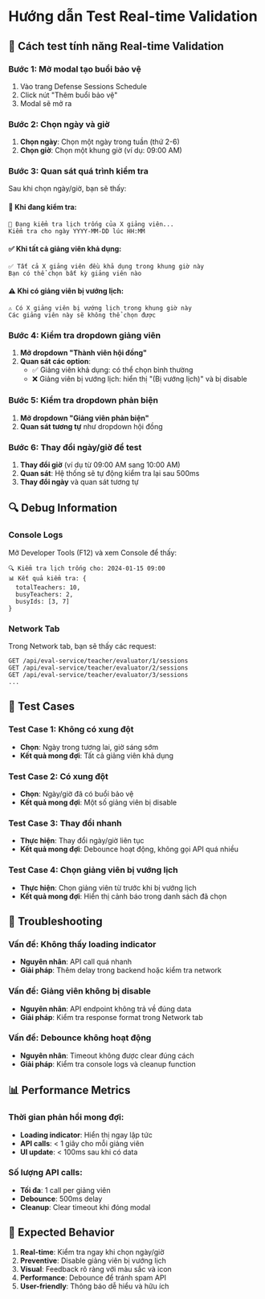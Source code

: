 # Hướng dẫn Test Real-time Validation

## 🧪 Cách test tính năng Real-time Validation

### Bước 1: Mở modal tạo buổi bảo vệ

1. Vào trang Defense Sessions Schedule
2. Click nút "Thêm buổi bảo vệ"
3. Modal sẽ mở ra

### Bước 2: Chọn ngày và giờ

1. **Chọn ngày**: Chọn một ngày trong tuần (thứ 2-6)
2. **Chọn giờ**: Chọn một khung giờ (ví dụ: 09:00 AM)

### Bước 3: Quan sát quá trình kiểm tra

Sau khi chọn ngày/giờ, bạn sẽ thấy:

#### 🔄 Khi đang kiểm tra:

```
🔄 Đang kiểm tra lịch trống của X giảng viên...
Kiểm tra cho ngày YYYY-MM-DD lúc HH:MM
```

#### ✅ Khi tất cả giảng viên khả dụng:

```
✅ Tất cả X giảng viên đều khả dụng trong khung giờ này
Bạn có thể chọn bất kỳ giảng viên nào
```

#### ⚠️ Khi có giảng viên bị vướng lịch:

```
⚠️ Có X giảng viên bị vướng lịch trong khung giờ này
Các giảng viên này sẽ không thể chọn được
```

### Bước 4: Kiểm tra dropdown giảng viên

1. **Mở dropdown "Thành viên hội đồng"**
2. **Quan sát các option**:
   - ✅ Giảng viên khả dụng: có thể chọn bình thường
   - ❌ Giảng viên bị vướng lịch: hiển thị "(Bị vướng lịch)" và bị disable

### Bước 5: Kiểm tra dropdown phản biện

1. **Mở dropdown "Giảng viên phản biện"**
2. **Quan sát tương tự** như dropdown hội đồng

### Bước 6: Thay đổi ngày/giờ để test

1. **Thay đổi giờ** (ví dụ từ 09:00 AM sang 10:00 AM)
2. **Quan sát**: Hệ thống sẽ tự động kiểm tra lại sau 500ms
3. **Thay đổi ngày** và quan sát tương tự

## 🔍 Debug Information

### Console Logs

Mở Developer Tools (F12) và xem Console để thấy:

```
🔍 Kiểm tra lịch trống cho: 2024-01-15 09:00
📊 Kết quả kiểm tra: {
  totalTeachers: 10,
  busyTeachers: 2,
  busyIds: [3, 7]
}
```

### Network Tab

Trong Network tab, bạn sẽ thấy các request:

```
GET /api/eval-service/teacher/evaluator/1/sessions
GET /api/eval-service/teacher/evaluator/2/sessions
GET /api/eval-service/teacher/evaluator/3/sessions
...
```

## 🎯 Test Cases

### Test Case 1: Không có xung đột

- **Chọn**: Ngày trong tương lai, giờ sáng sớm
- **Kết quả mong đợi**: Tất cả giảng viên khả dụng

### Test Case 2: Có xung đột

- **Chọn**: Ngày/giờ đã có buổi bảo vệ
- **Kết quả mong đợi**: Một số giảng viên bị disable

### Test Case 3: Thay đổi nhanh

- **Thực hiện**: Thay đổi ngày/giờ liên tục
- **Kết quả mong đợi**: Debounce hoạt động, không gọi API quá nhiều

### Test Case 4: Chọn giảng viên bị vướng lịch

- **Thực hiện**: Chọn giảng viên từ trước khi bị vướng lịch
- **Kết quả mong đợi**: Hiển thị cảnh báo trong danh sách đã chọn

## 🐛 Troubleshooting

### Vấn đề: Không thấy loading indicator

- **Nguyên nhân**: API call quá nhanh
- **Giải pháp**: Thêm delay trong backend hoặc kiểm tra network

### Vấn đề: Giảng viên không bị disable

- **Nguyên nhân**: API endpoint không trả về đúng data
- **Giải pháp**: Kiểm tra response format trong Network tab

### Vấn đề: Debounce không hoạt động

- **Nguyên nhân**: Timeout không được clear đúng cách
- **Giải pháp**: Kiểm tra console logs và cleanup function

## 📊 Performance Metrics

### Thời gian phản hồi mong đợi:

- **Loading indicator**: Hiển thị ngay lập tức
- **API calls**: < 1 giây cho mỗi giảng viên
- **UI update**: < 100ms sau khi có data

### Số lượng API calls:

- **Tối đa**: 1 call per giảng viên
- **Debounce**: 500ms delay
- **Cleanup**: Clear timeout khi đóng modal

## 🎉 Expected Behavior

1. **Real-time**: Kiểm tra ngay khi chọn ngày/giờ
2. **Preventive**: Disable giảng viên bị vướng lịch
3. **Visual**: Feedback rõ ràng với màu sắc và icon
4. **Performance**: Debounce để tránh spam API
5. **User-friendly**: Thông báo dễ hiểu và hữu ích
